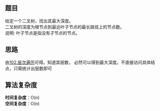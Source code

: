 ## 题目
给定一个二叉树，找出其最大深度。  
二叉树的深度为根节点到最远叶子节点的最长路径上的节点数。  
说明: 叶子节点是指没有子节点的节点。
## 思路
由[102.层次遍历](https://github.com/chaozhiwen/LeetCode-in-Java/tree/master/102.%20Binary%20Tree%20Level%20Order%20Traversal)可得。知道其层数，
必然可以得到最大深度。不直接访问具体结点，只需统计出层数即可
## 算法复杂度
**时间复杂度**：O(n)  
**空间复杂度**：O(n)
